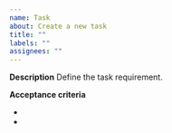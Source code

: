 ```yaml
---
name: Task
about: Create a new task
title: ""
labels: ""
assignees: ""
---
```


**Description**
Define the task requirement.

**Acceptance criteria**

-
-
